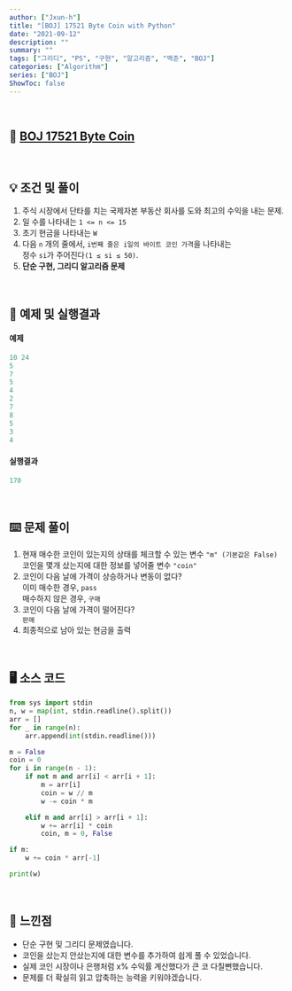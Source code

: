 ```yaml
---
author: ["Jxun-h"]
title: "[BOJ] 17521 Byte Coin with Python"
date: "2021-09-12"
description: ""
summary: ""
tags: ["그리디", "PS", "구현", "알고리즘", "백준", "BOJ"]
categories: ["Algorithm"]
series: ["BOJ"]
ShowToc: false
---
```


<br>

## 📌 <a href="https://www.acmicpc.net/problem/17521" target="_blank">BOJ 17521 Byte Coin</a>

<br>

## 💡 조건 및 풀이

1.  주식 시장에서 단타를 치는 국제자본 부동산 회사를 도와 최고의 수익을 내는 문제.
2.  일 수를 나타내는 `1 <= n <= 15`
3.  초기 현금을 나타내는 `W`
4.  다음 `n` 개의 줄에서, `i번째 줄은 i일의 바이트 코인 가격`을 나타내는   
정수 `si`가 주어진다`(1 ≤ si ≤ 50)`.
5.  **단순 구현, 그리디 알고리즘 문제**

<br>

## 🔖 예제 및 실행결과

#### 예제

```python
10 24
5
7
5
4
2
7
8
5
3
4
```

#### 실행결과

```python
170
```

<br>

## ⌨️ 문제 풀이

1.  현재 매수한 코인이 있는지의 상태를 체크할 수 있는 변수 `"m" (기본값은 False)`  
    코인을 몇개 샀는지에 대한 정보를 넣어줄 변수 `"coin"`
2.  코인이 다음 날에 가격이 상승하거나 변동이 없다?  
    이미 매수한 경우, `pass`  
    매수하지 않은 경우, `구매`
3.  코인이 다음 날에 가격이 떨어진다?  
    `판매`
4.  최종적으로 남아 있는 현금을 출력

<br>

## 🖥 소스 코드

```python
from sys import stdin
n, w = map(int, stdin.readline().split())
arr = []
for _ in range(n):
    arr.append(int(stdin.readline()))

m = False
coin = 0
for i in range(n - 1):
    if not m and arr[i] < arr[i + 1]:
        m = arr[i]
        coin = w // m
        w -= coin * m

    elif m and arr[i] > arr[i + 1]:
        w += arr[i] * coin
        coin, m = 0, False

if m:
    w += coin * arr[-1]

print(w)
```

<br>

## 💾 느낀점

-   단순 구현 및 그리디 문제였습니다.
-   코인을 샀는지 안샀는지에 대한 변수를 추가하여 쉽게 풀 수 있었습니다.
-   실제 코인 시장이나 은행처럼 x% 수익률 계산했다가 큰 코 다칠뻔했습니다.
-   문제를 더 확실히 읽고 압축하는 능력을 키워야겠습니다.